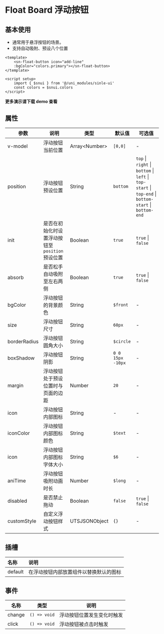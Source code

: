 # Float Board 浮动按钮

## 基本使用

- 通常用于悬浮按钮的场景。
- 支持自动吸附、预设八个位置

``` vue
<template>
	<sn-float-button icon="add-line"
	:bgColor="colors.primary"></sn-float-button>
</template>

<script setup>
	import { $snui } from '@/uni_modules/sinle-ui'
	const colors = $snui.colors
</script>
```



**更多演示请下载 demo 查看**

## 属性

| 参数         | 说明                                             | 类型            | 默认值           | 可选值                                                       |
| ------------ | ------------------------------------------------ | --------------- | ---------------- | ------------------------------------------------------------ |
| v-model      | 浮动按钮当前位置                                 | Array\<Number\>    | `[0,0]`          | -                                                            |
| position     | 浮动按钮预设位置                                 | String        | `bottom`         | `top` \| `right` \| `bottom` \| `left` \| `top-start` \| `top-end` \| `bottom-start` \| `bottom-end` |
| init         | 是否在初始化时设置浮动按钮至 `position` 预设位置 | Boolean       | `true`           | `true` \| `false`                                            |
| absorb       | 是否松手自动吸附至左右两侧                       | Boolean       | `true`           | `true` \| `false`                                            |
| bgColor      | 浮动按钮的背景颜色                               | String        | `$front`         | -                                                            |
| size         | 浮动按钮尺寸                                     | String        | `60px`           | -                                                            |
| borderRadius | 浮动按钮圆角大小                                 | String          | `$circle`        | -                                                            |
| boxShadow    | 浮动按钮阴影                                     | String          | `0 0 15px -10px` | -                                                            |
| margin       | 浮动按钮处于预设位置时与页面的边距               | Number        | `20`             | -                                                            |
| icon         | 浮动按钮内部图标                                 | String        | -                | -                                                            |
| iconColor    | 浮动按钮内部图标颜色                             | String        | `$text`          | -                                                            |
| icon         | 浮动按钮内部图标字体大小                         | String        | `$6`             | -                                                            |
| aniTime       | 浮动按钮吸附动画时长                             | Number        | `$long`          | -                                                            |
| disabled     | 是否禁止拖动                                     | Boolean       | `false`          | `true` \| `false`                                            |
| customStyle  | 自定义浮动按钮样式                               | UTSJSONObject | `{}`             | -                                                            |

## 插槽

| 名称    | 说明                                   |
| :------ | :------------------------------------- |
| default | 在浮动按钮内部放置组件以替换默认的图标 |

## 事件

| 名称   | 类型         | 说明                       |
| ------ | ------------ | -------------------------- |
| change | `() => void` | 浮动按钮位置发生变化时触发 |
| click  | `() => void` | 浮动按钮被点击时触发       |

<DemoPhone name="sn-float-button" />